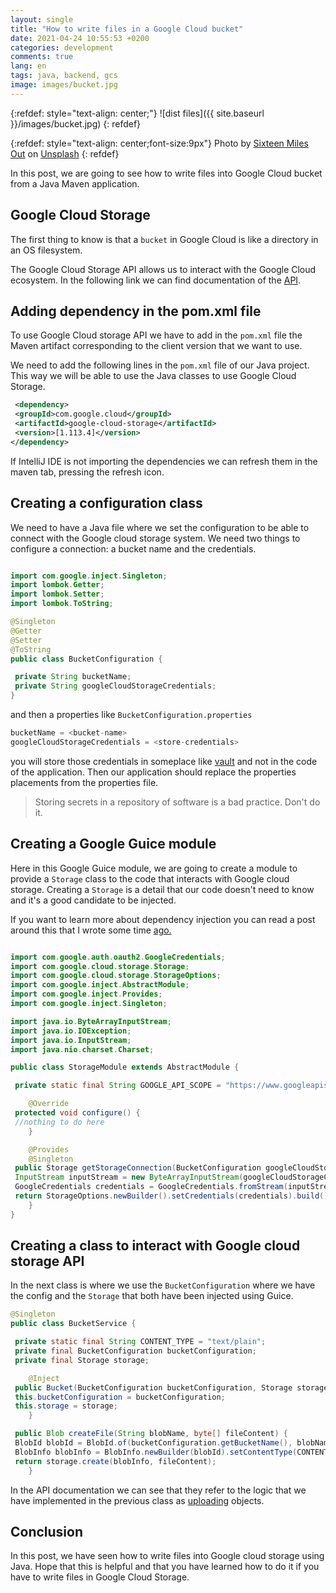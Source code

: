 ```yaml
---
layout: single
title: "How to write files in a Google Cloud bucket"
date: 2021-04-24 10:55:53 +0200
categories: development
comments: true
lang: en
tags: java, backend, gcs
image: images/bucket.jpg
---
```


{:refdef: style="text-align: center;"}
![dist files]({{ site.baseurl }}/images/bucket.jpg)
{: refdef}

{:refdef: style="text-align: center;font-size:9px"}
Photo by <a href="https://unsplash.com/@sixteenmilesout?utm_source=unsplash&utm_medium=referral&utm_content=creditCopyText">Sixteen Miles Out</a> on <a href="https://unsplash.com/s/photos/bucket?utm_source=unsplash&utm_medium=referral&utm_content=creditCopyText">Unsplash</a>
{: refdef}  

In this post, we are going to see how to write files into Google Cloud bucket from a Java Maven application. 

## Google Cloud Storage

The first thing to know is that a `bucket` in Google Cloud is like a directory in an OS filesystem.  

The Google Cloud Storage API allows us to interact with the Google Cloud ecosystem. In the following link we can find documentation of the <a href="https://cloud.google.com/storage/docs/apis?hl=en">API</a>. 

## Adding dependency in the pom.xml file

To use Google Cloud storage API we have to add in the `pom.xml` file the Maven artifact corresponding to the client version that we want to use.

We need to add the following lines in the `pom.xml` file of our Java project. This way we will be able to use the Java classes to use Google Cloud Storage. 

```xml
 <dependency>
 <groupId>com.google.cloud</groupId>
 <artifactId>google-cloud-storage</artifactId>
 <version>[1.113.4]</version>
</dependency>
```

If IntelliJ IDE is not importing the dependencies we can refresh them in the maven tab, pressing the refresh icon.

## Creating a configuration class 

We need to have a Java file where we set the configuration to be able to connect with the Google cloud storage system. We need two things to configure a connection: a bucket name and the credentials.

```java

import com.google.inject.Singleton;
import lombok.Getter;
import lombok.Setter;
import lombok.ToString;

@Singleton
@Getter
@Setter
@ToString
public class BucketConfiguration {

 private String bucketName;
 private String googleCloudStorageCredentials;
}

```
and then a properties like `BucketConfiguration.properties`

```java
bucketName = <bucket-name>
googleCloudStorageCredentials = <store-credentials>
```

you will store those credentials in someplace like <a href="https://www.vaultproject.io/">vault</a> and not in the code of the application. Then our application should replace the properties placements from the properties file.

> Storing secrets in a repository of software is a bad practice. Don't do it.

## Creating a Google Guice module

Here in this Google Guice module, we are going to create a module to provide a `Storage` class to the code that interacts with Google cloud storage. Creating a `Storage` is a detail that our code doesn't need to know and it's a good candidate to be injected. 

If you want to learn more about dependency injection you can read a post around this that I wrote some time <a href="{{ site.baseurl }}{% post_url 2018-02-23-dependency-injection-in-code %}"> ago. </a>

```java

import com.google.auth.oauth2.GoogleCredentials;
import com.google.cloud.storage.Storage;
import com.google.cloud.storage.StorageOptions;
import com.google.inject.AbstractModule;
import com.google.inject.Provides;
import com.google.inject.Singleton;

import java.io.ByteArrayInputStream;
import java.io.IOException;
import java.io.InputStream;
import java.nio.charset.Charset;

public class StorageModule extends AbstractModule {

 private static final String GOOGLE_API_SCOPE = "https://www.googleapis.com/auth/cloud-platform";

    @Override
 protected void configure() {
 //nothing to do here
    }

    @Provides
    @Singleton
 public Storage getStorageConnection(BucketConfiguration googleCloudStorageConfiguration) throws IOException {
 InputStream inputStream = new ByteArrayInputStream(googleCloudStorageConfiguration.getGoogleCloudStorageCredentials().getBytes(Charset.defaultCharset()));
 GoogleCredentials credentials = GoogleCredentials.fromStream(inputStream).createScoped(GOOGLE_API_SCOPE);
 return StorageOptions.newBuilder().setCredentials(credentials).build().getService();
    }
}

```

## Creating a class to interact with Google cloud storage API

In the next class is where we use the `BucketConfiguration` where we have the config and the `Storage` that both have been injected using Guice. 

```java
@Singleton
public class BucketService {

 private static final String CONTENT_TYPE = "text/plain";
 private final BucketConfiguration bucketConfiguration;
 private final Storage storage;

    @Inject
 public Bucket(BucketConfiguration bucketConfiguration, Storage storage) {
 this.bucketConfiguration = bucketConfiguration;
 this.storage = storage;
    }

 public Blob createFile(String blobName, byte[] fileContent) {
 BlobId blobId = BlobId.of(bucketConfiguration.getBucketName(), blobName);
 BlobInfo blobInfo = BlobInfo.newBuilder(blobId).setContentType(CONTENT_TYPE).build();
 return storage.create(blobInfo, fileContent);
    }
```
In the API documentation we can see that they refer to the logic that we have implemented in the previous class as <a href="https://cloud.google.com/storage/docs/uploading-objects?hl=en#storage-upload-object-java">uploading</a> objects.

## Conclusion

In this post, we have seen how to write files into Google cloud storage using Java. Hope that this is helpful and that you have learned how to do it if you have to write files in Google Cloud Storage.

